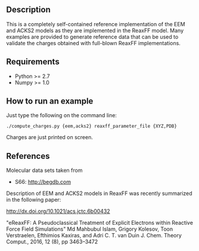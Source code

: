 Description
-----------

This is a completely self-contained reference implementation of the EEM and ACKS2 models
as they are implemented in the ReaxFF model. Many examples are provided to generate
reference data that can be used to validate the charges obtained with full-blown ReaxFF
implementations.


Requirements
------------

* Python >= 2.7
* Numpy >= 1.0


How to run an example
---------------------

Just type the following on the command line:

    ./compute_charges.py {eem,acks2} reaxff_parameter_file {XYZ,PDB}

Charges are just printed on screen.


References
----------

Molecular data sets taken from

* S66: http://begdb.com

Description of EEM and ACKS2 models in ReaxFF was recently summarized in the following
paper:

http://dx.doi.org/10.1021/acs.jctc.6b00432

"eReaxFF: A Pseudoclassical Treatment of Explicit Electrons within Reactive Force Field Simulations"
Md Mahbubul Islam, Grigory Kolesov, Toon Verstraelen, Efthimios Kaxiras, and Adri C. T. van Duin
J. Chem. Theory Comput., 2016, 12 (8), pp 3463–3472
